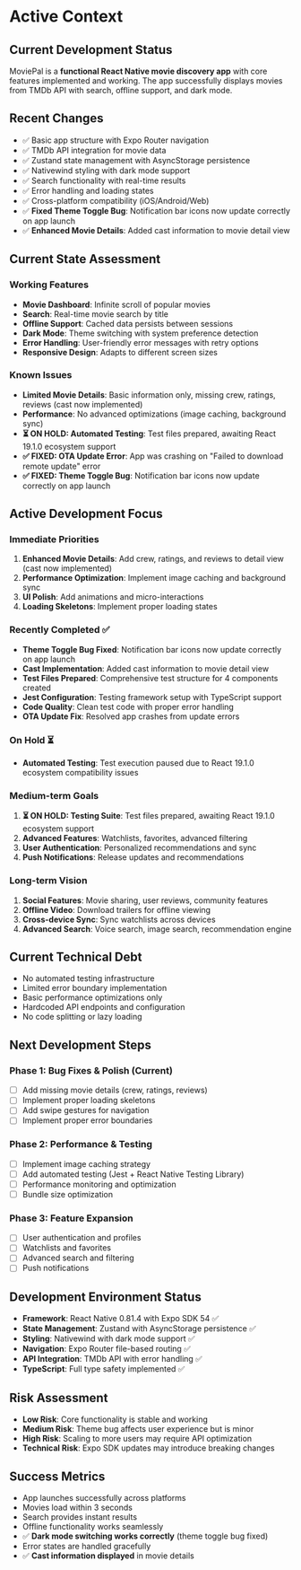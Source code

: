 # Active Context

## Current Development Status

MoviePal is a **functional React Native movie discovery app** with core features implemented and working. The app successfully displays movies from TMDb API with search, offline support, and dark mode.

## Recent Changes

- ✅ Basic app structure with Expo Router navigation
- ✅ TMDb API integration for movie data
- ✅ Zustand state management with AsyncStorage persistence
- ✅ Nativewind styling with dark mode support
- ✅ Search functionality with real-time results
- ✅ Error handling and loading states
- ✅ Cross-platform compatibility (iOS/Android/Web)
- ✅ **Fixed Theme Toggle Bug**: Notification bar icons now update correctly on app launch
- ✅ **Enhanced Movie Details**: Added cast information to movie detail view

## Current State Assessment

### Working Features

- **Movie Dashboard**: Infinite scroll of popular movies
- **Search**: Real-time movie search by title
- **Offline Support**: Cached data persists between sessions
- **Dark Mode**: Theme switching with system preference detection
- **Error Handling**: User-friendly error messages with retry options
- **Responsive Design**: Adapts to different screen sizes

### Known Issues

- **Limited Movie Details**: Basic information only, missing crew, ratings, reviews (cast now implemented)
- **Performance**: No advanced optimizations (image caching, background sync)
- **⏳ ON HOLD: Automated Testing**: Test files prepared, awaiting React 19.1.0 ecosystem support
- **✅ FIXED: OTA Update Error**: App was crashing on "Failed to download remote update" error
- **✅ FIXED: Theme Toggle Bug**: Notification bar icons now update correctly on app launch

## Active Development Focus

### Immediate Priorities

1. **Enhanced Movie Details**: Add crew, ratings, and reviews to detail view (cast now implemented)
2. **Performance Optimization**: Implement image caching and background sync
3. **UI Polish**: Add animations and micro-interactions
4. **Loading Skeletons**: Implement proper loading states

### Recently Completed ✅

- **Theme Toggle Bug Fixed**: Notification bar icons now update correctly on app launch
- **Cast Implementation**: Added cast information to movie detail view
- **Test Files Prepared**: Comprehensive test structure for 4 components created
- **Jest Configuration**: Testing framework setup with TypeScript support
- **Code Quality**: Clean test code with proper error handling
- **OTA Update Fix**: Resolved app crashes from update errors

### On Hold ⏳

- **Automated Testing**: Test execution paused due to React 19.1.0 ecosystem compatibility issues

### Medium-term Goals

1. **⏳ ON HOLD: Testing Suite**: Test files prepared, awaiting React 19.1.0 ecosystem support
2. **Advanced Features**: Watchlists, favorites, advanced filtering
3. **User Authentication**: Personalized recommendations and sync
4. **Push Notifications**: Release updates and recommendations

### Long-term Vision

1. **Social Features**: Movie sharing, user reviews, community features
2. **Offline Video**: Download trailers for offline viewing
3. **Cross-device Sync**: Sync watchlists across devices
4. **Advanced Search**: Voice search, image search, recommendation engine

## Current Technical Debt

- No automated testing infrastructure
- Limited error boundary implementation
- Basic performance optimizations only
- Hardcoded API endpoints and configuration
- No code splitting or lazy loading

## Next Development Steps

### Phase 1: Bug Fixes & Polish (Current)

- [ ] Add missing movie details (crew, ratings, reviews)
- [ ] Implement proper loading skeletons
- [ ] Add swipe gestures for navigation
- [ ] Implement proper error boundaries

### Phase 2: Performance & Testing

- [ ] Implement image caching strategy
- [ ] Add automated testing (Jest + React Native Testing Library)
- [ ] Performance monitoring and optimization
- [ ] Bundle size optimization

### Phase 3: Feature Expansion

- [ ] User authentication and profiles
- [ ] Watchlists and favorites
- [ ] Advanced search and filtering
- [ ] Push notifications

## Development Environment Status

- **Framework**: React Native 0.81.4 with Expo SDK 54 ✅
- **State Management**: Zustand with AsyncStorage persistence ✅
- **Styling**: Nativewind with dark mode support ✅
- **Navigation**: Expo Router file-based routing ✅
- **API Integration**: TMDb API with error handling ✅
- **TypeScript**: Full type safety implemented ✅

## Risk Assessment

- **Low Risk**: Core functionality is stable and working
- **Medium Risk**: Theme bug affects user experience but is minor
- **High Risk**: Scaling to more users may require API optimization
- **Technical Risk**: Expo SDK updates may introduce breaking changes

## Success Metrics

- App launches successfully across platforms
- Movies load within 3 seconds
- Search provides instant results
- Offline functionality works seamlessly
- ✅ **Dark mode switching works correctly** (theme toggle bug fixed)
- Error states are handled gracefully
- ✅ **Cast information displayed** in movie details
